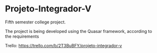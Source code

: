 # Projeto-Integrador-V
Fifth semester college project.

The project is being developed using the Quasar framework, according to the requirements 

Trello: https://trello.com/b/2T3BuBFY/projeto-integrador-v
